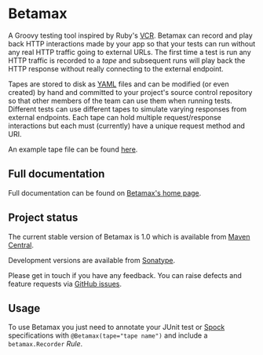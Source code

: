 # Betamax

A Groovy testing tool inspired by Ruby's [VCR][vcr]. Betamax can record and play back HTTP interactions made by your app
so that your tests can run without any real HTTP traffic going to external URLs. The first time a test is run any HTTP
traffic is recorded to a _tape_ and subsequent runs will play back the HTTP response without really connecting to the
external endpoint.

Tapes are stored to disk as [YAML][yaml] files and can be modified (or even created) by hand and committed to your project's
source control repository so that other members of the team can use them when running tests. Different tests can use
different tapes to simulate varying responses from external endpoints. Each tape can hold multiple request/response
interactions but each must (currently) have a unique request method and URI.

An example tape file can be found [here][tape].

## Full documentation

Full documentation can be found on [Betamax's home page][home].

## Project status

The current stable version of Betamax is 1.0 which is available from [Maven Central][maven].

Development versions are available from [Sonatype][sonatype].

Please get in touch if you have any  feedback. You can raise defects and feature requests via [GitHub issues][issues].

## Usage

To use Betamax you just need to annotate your JUnit test or [Spock][spock] specifications with `@Betamax(tape="tape name")`
and include a `betamax.Recorder` _Rule_.

[home]:http://freeside.co/betamax
[issues]:http://github.com/robfletcher/betamax/issues
[maven]:http://repo1.maven.org/maven2/com/github/robfletcher/betamax/
[sonatype]:https://oss.sonatype.org/content/groups/public/com/github/robfletcher/betamax/
[spock]:http://spockframework.org/
[tape]:https://github.com/robfletcher/betamax/blob/master/src/test/resources/betamax/tapes/smoke_spec.yaml
[vcr]:http://relishapp.com/myronmarston/vcr
[yaml]:http://yaml.org/
